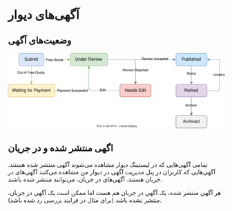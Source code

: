 # آگهی‌های دیوار


## وضعیت‌های آگهی 

<img src="/img/post-states.svg" alt="یک نمودار جریان که چرخه حیات فرآیند ارسال پست را نشان می‌دهد. حالت‌ها شامل Submit، Under Review، Published، Retired، Archived، Needs Edit و Waiting for Payment هستند. پیکان‌ها انتقال بین حالت‌ها را نشان می‌دهند، مانند Submit که به Under Review می‌رود، Published، رد شدن که نیاز به Needs Edit دارد، و Retired که منجر به Archived می‌شود.">

## اگهی منتشر شده و در جریان 
تمامی‌ آگهی‌هایی که در لیستینگ دیوار مشاهده می‌شوند آگهی منتشر شده هستند.
آگهی‌هایی که کاربران در پنل مدیریت آگهی در دیوار من مشاهده می‌کنند آگهی‌های در جریان هستند. آگهی‌های در جریان، می‌توانند منتشر شده باشند.

هر آگهی منتشر شده، یک آگهی در جریان هم هست اما ممکن است یک آگهی در جریان، منتشر نشده باشد (برای مثال در فرایند بررسی رد شده باشد).

